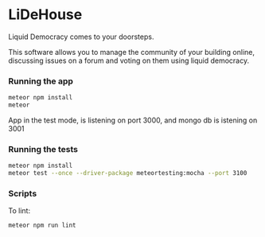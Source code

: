 # LiDeHouse

Liquid Democracy comes to your doorsteps.

This software allows you to manage the community of your building online,
discussing issues on a forum and voting on them using liquid democracy.

### Running the app

```bash
meteor npm install
meteor
```

App in the test mode, is listening on port 3000, and mongo db is istening on 3001

### Running the tests

```bash
meteor npm install
meteor test --once --driver-package meteortesting:mocha --port 3100
```

### Scripts

To lint:

```bash
meteor npm run lint
```

